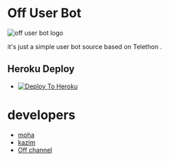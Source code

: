 # Off User Bot
![off user bot logo](https://telegra.ph/file/2d0affbb63ba34123b929.jpg)

it's just a simple user bot source based on Telethon .
## Heroku Deploy
  - [![Deploy To Heroku](https://www.herokucdn.com/deploy/button.svg)](https://github.com/offub/pack)

# developers
 - [moha](t.me/mmccc)
 - [kazim](t.me/ytlty)
 - [Off channel](t.me/offub)
